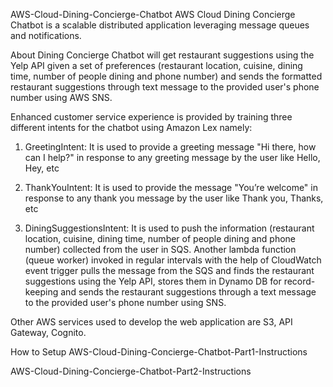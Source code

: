 AWS-Cloud-Dining-Concierge-Chatbot
AWS Cloud Dining Concierge Chatbot is a scalable distributed application leveraging message queues and notifications.

About
Dining Concierge Chatbot will get restaurant suggestions using the Yelp API given a set of preferences (restaurant location, cuisine, dining time, number of people dining and phone number) and sends the formatted restaurant suggestions through text message to the provided user's phone number using AWS SNS.

Enhanced customer service experience is provided by training three different intents for the chatbot using Amazon Lex namely:
1. GreetingIntent:
It is used to provide a greeting message "Hi there, how can I help?" in response to any greeting message by the user like Hello, Hey, etc

2. ThankYouIntent:
It is used to provide the message "You’re welcome" in response to any thank you message by the user like Thank you, Thanks, etc

3. DiningSuggestionsIntent:
It is used to push the information (restaurant location, cuisine, dining time, number of people dining and phone number) collected from the user in SQS. Another lambda function (queue worker) invoked in regular intervals with the help of CloudWatch event trigger pulls the message from the SQS and finds the restaurant suggestions using the Yelp API, stores them in Dynamo DB for record-keeping and sends the restaurant suggestions through a text message to the provided user's phone number using SNS.

Other AWS services used to develop the web application are S3, API Gateway, Cognito.

How to Setup
AWS-Cloud-Dining-Concierge-Chatbot-Part1-Instructions

AWS-Cloud-Dining-Concierge-Chatbot-Part2-Instructions
